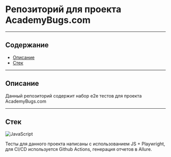 # Репозиторий для проекта AcademyBugs.com
---
## Содержание
- [Описание](#Описание)
- [Стек](#Стек)




---
## Описание
Данный репозиторий содержит набор e2e тестов для проекта AcademyBugs.com


---




## Стек
![JavaScript](https://icongr.am/devicon/javascript-original.svg?size=50&color=currentColor)





Тесты для данного проекта написаны с использованием JS + Playwright, для CI/CD используется Github Actions, генерация отчетов в Allure.
